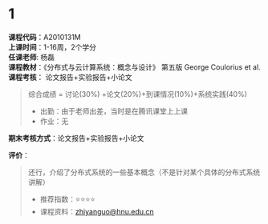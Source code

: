 # 1    
**课程代码**：A2010131M  
**上课时间**：1-16周，2个学分  
**任课老师**:  杨磊        
**课程教材**：《分布式与云计算系统：概念与设计》 第五版 George Coulorius et al.  
**课程考核**： 论文报告+实验报告+小论文
>
>综合成绩 = 讨论(30%) +论文(20%)+到课情况(10%)+系统实践(40%)
>- 出勤：由于老师出差，当时是在腾讯课堂上上课
>- 作业：无

**期末考核方式**：论文报告+实验报告+小论文

**评价**：
>
>还行，介绍了分布式系统的一些基本概念（不是针对某个具体的分布式系统讲解）
>- 推荐指数：⭐⭐⭐⭐
>- 课程资料：zhiyanguo@hnu.edu.cn
